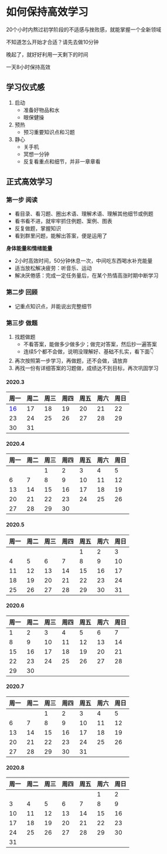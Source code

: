# 如何保持高效学习

20个小时内熬过初学阶段的不适感与挫败感，就能掌握一个全新领域

不知道怎么开始才合适？请先去做10分钟

晚起了，就好好利用一天剩下的时间

一天8小时保持高效

## 学习仪式感

1. 启动
    * 准备好物品和水
    * 眼保健操
2. 预热
    * 预习重要知识点和习题
3. 静心
    * 关手机
    * 冥想一分钟
    * 反复看重点和细节，并非一章章看

## 正式高效学习

### 第一步 阅读

* 看目录、看习题、圈出术语、理解术语、理解其他细节或例题
* 看书看不进，就牢牢抓住例题、案例、图表
* 反复做题，掌握知识
* 看到群里问题，能解出答案，便是运用了

**身体能量和情绪能量**

* 2小时高效时间，50分钟休息一次，中间吃东西喝水补充能量
* 适当放松解决疲劳：听音乐、运动
* 解决厌倦感：完成一定任务量后，在某个热情高涨时期中断学习

### 第二步 回顾 

* 记重点知识点，并能说出完整细节

### 第三步 做题

1. 找题做题
    * 不看答案，能做多少做多少；做完对答案，然后抄一遍答案
    * 连续5个都不会做，说明没理解好、基础不扎实，看下面👇
2. 再次按照第一步学习，再做题，还不会做，请放弃
3. 再找一份有详细答案的习题做，成绩达不到目标，再次巩固学习



#### 2020.3

| 周一 | 周二 | 周三 | 周四 | 周五 | 周六 | 周日 |
|:-----|:-----|:-----|:-----|:-----|:-----|:-----|
| <span style="color:blue">16</span> | 17| 18 | 19 | 20 | 21 | 22 |
| 23 | 24 | 25 | 26 | 27 | 28 | 29 |
| 30 | 31 |  |  |  |  |  |

#### 2020.4

| 周一 | 周二 | 周三 | 周四 | 周五 | 周六 | 周日 |
|:-----|:-----|:-----|:-----|:-----|:-----|:-----|
|  |  | 1 | 2 | 3 | 4 | 5 |
| 6 | 7 | 8 | 9 | 10 | 11 | 12 |
| 13 | 14 | 15 | 16 | 17 | 18 | 19 |
| 20 | 21 | 22 | 23 | 24 | 25 | 26 |
| 27 | 28 | 29 | 30 |  |  |  |

#### 2020.5

| 周一 | 周二 | 周三 | 周四 | 周五 | 周六 | 周日 |
|:-----|:-----|:-----|:-----|:-----|:-----|:-----|
|  |  |  |  | 1 | 2 | 3 |
| 4 | 5 | 6 | 7 | 8 | 9 | 10 |
| 11 | 12 | 13 | 14 | 15 | 16 | 17 |
| 18 | 19 | 20 | 21 | 22 | 23 | 24 |
| 25 | 26 | 27 | 28 | 29 | 30 | 31 |

#### 2020.6

| 周一 | 周二 | 周三 | 周四 | 周五 | 周六 | 周日 |
|:-----|:-----|:-----|:-----|:-----|:-----|:-----|
| 1 | 2 | 3 | 4 | 5 | 6 | 7 |
| 8 | 9 | 10 | 11 | 12 | 13 | 14 |
| 15 | 16 | 17 | 18 | 19 | 20 | 21 |
| 22 | 23 | 24 | 25 | 26 | 27 | 28 |
| 29 | 30 |  |  |  |  |  |

#### 2020.7

| 周一 | 周二 | 周三 | 周四 | 周五 | 周六 | 周日 |
|:-----|:-----|:-----|:-----|:-----|:-----|:-----|
|  |  | 1 | 2 | 3 | 4 | 5 |
| 6 | 7 | 8 | 9 | 10 | 11 | 12 |
| 13 | 14 | 15 | 16 | 17 | 18 | 19 |
| 20 | 21 | 22 | 23 | 24 | 25 | 26 |
| 27 | 28 | 29 | 30 | 31 |  |  |

#### 2020.8

| 周一 | 周二 | 周三 | 周四 | 周五 | 周六 | 周日 |
|:-----|:-----|:-----|:-----|:-----|:-----|:-----|
|  |  |  |  |  | 1 | 2 |
| 3 | 4 | 5 | 6 | 7 | 8 | 9 |
| 10 | 11 | 12 | 13 | 14 | 15 | 16 |
| 17 | 18 | 19 | 20 | 21 | 22 | 23 |
| 24 | 25 | 26 | 27 | 28 | 29 | 30 |
| 31 |  |  |  |  |  |  |

